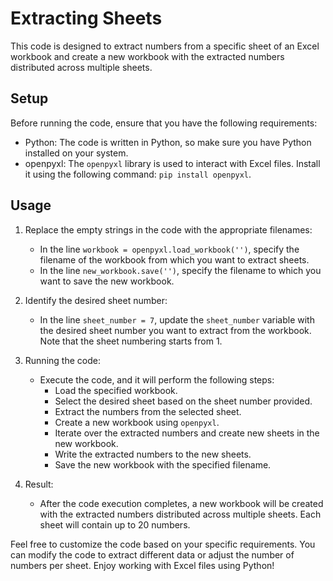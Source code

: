 # Extracting Sheets

This code is designed to extract numbers from a specific sheet of an Excel workbook and create a new workbook with the extracted numbers distributed across multiple sheets.

## Setup

Before running the code, ensure that you have the following requirements:

- Python: The code is written in Python, so make sure you have Python installed on your system.
- openpyxl: The `openpyxl` library is used to interact with Excel files. Install it using the following command: `pip install openpyxl`.

## Usage

1. Replace the empty strings in the code with the appropriate filenames:
   - In the line `workbook = openpyxl.load_workbook('')`, specify the filename of the workbook from which you want to extract sheets.
   - In the line `new_workbook.save('')`, specify the filename to which you want to save the new workbook.

2. Identify the desired sheet number:
   - In the line `sheet_number = 7`, update the `sheet_number` variable with the desired sheet number you want to extract from the workbook. Note that the sheet numbering starts from 1.

3. Running the code:
   - Execute the code, and it will perform the following steps:
     - Load the specified workbook.
     - Select the desired sheet based on the sheet number provided.
     - Extract the numbers from the selected sheet.
     - Create a new workbook using `openpyxl`.
     - Iterate over the extracted numbers and create new sheets in the new workbook.
     - Write the extracted numbers to the new sheets.
     - Save the new workbook with the specified filename.

4. Result:
   - After the code execution completes, a new workbook will be created with the extracted numbers distributed across multiple sheets. Each sheet will contain up to 20 numbers.

Feel free to customize the code based on your specific requirements. You can modify the code to extract different data or adjust the number of numbers per sheet. Enjoy working with Excel files using Python!
